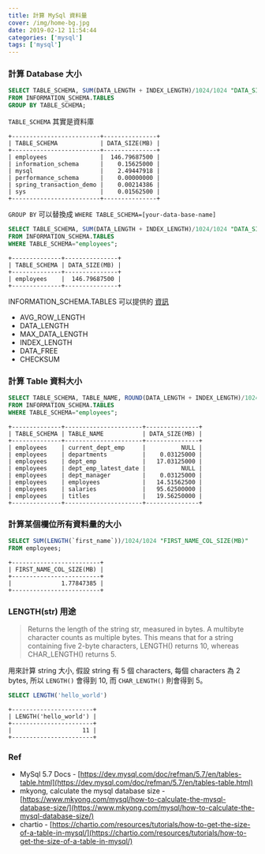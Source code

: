 ```yaml
---
title: 計算 MySql 資料量
cover: /img/home-bg.jpg
date: 2019-02-12 11:54:44
categories: ['mysql']
tags: ['mysql']
---
```

### 計算 Database 大小
```sql
SELECT TABLE_SCHEMA, SUM(DATA_LENGTH + INDEX_LENGTH)/1024/1024 "DATA_SIZE(MB)"
FROM INFORMATION_SCHEMA.TABLES 
GROUP BY TABLE_SCHEMA;
```

`TABLE_SCHEMA` 其實是資料庫
```
+-------------------------+---------------+
| TABLE_SCHEMA            | DATA_SIZE(MB) |
+-------------------------+---------------+
| employees               |  146.79687500 |
| information_schema      |    0.15625000 |
| mysql                   |    2.49447918 |
| performance_schema      |    0.00000000 |
| spring_transaction_demo |    0.00214386 |
| sys                     |    0.01562500 |
+-------------------------+---------------+
```

`GROUP BY` 可以替換成 `WHERE TABLE_SCHEMA=[your-data-base-name]`
```sql
SELECT TABLE_SCHEMA, SUM(DATA_LENGTH + INDEX_LENGTH)/1024/1024 "DATA_SIZE(MB)"
FROM INFORMATION_SCHEMA.TABLES 
WHERE TABLE_SCHEMA="employees";
```

```
+--------------+---------------+
| TABLE_SCHEMA | DATA_SIZE(MB) |
+--------------+---------------+
| employees    |  146.79687500 |
+--------------+---------------+
```

INFORMATION_SCHEMA.TABLES 可以提供的 [資訊](https://dev.mysql.com/doc/refman/5.7/en/tables-table.html)
* AVG_ROW_LENGTH
* DATA_LENGTH
* MAX_DATA_LENGTH
* INDEX_LENGTH
* DATA_FREE
* CHECKSUM

### 計算 Table 資料大小
```sql
SELECT TABLE_SCHEMA, TABLE_NAME, ROUND(DATA_LENGTH + INDEX_LENGTH)/1024/1024 "DATA_SIZE(MB)"
FROM INFORMATION_SCHEMA.TABLES 
WHERE TABLE_SCHEMA="employees";
```

```
+--------------+----------------------+---------------+
| TABLE_SCHEMA | TABLE_NAME           | DATA_SIZE(MB) |
+--------------+----------------------+---------------+
| employees    | current_dept_emp     |          NULL |
| employees    | departments          |    0.03125000 |
| employees    | dept_emp             |   17.03125000 |
| employees    | dept_emp_latest_date |          NULL |
| employees    | dept_manager         |    0.03125000 |
| employees    | employees            |   14.51562500 |
| employees    | salaries             |   95.62500000 |
| employees    | titles               |   19.56250000 |
+--------------+----------------------+---------------+
```

### 計算某個欄位所有資料量的大小
```sql
SELECT SUM(LENGTH(`first_name`))/1024/1024 "FIRST_NAME_COL_SIZE(MB)"
FROM employees;
```

```
+-------------------------+
| FIRST_NAME_COL_SIZE(MB) |
+-------------------------+
|              1.77847385 |
+-------------------------+
```

### LENGTH(str) 用途
> Returns the length of the string str, measured in bytes. A multibyte character counts as multiple bytes. This means that for a string containing five 2-byte characters, LENGTH() returns 10, whereas CHAR_LENGTH() returns 5.

用來計算 string 大小, 假設 string 有 5 個 characters, 每個 characters 為 2 bytes, 所以 `LENGTH()` 會得到 10, 而 `CHAR_LENGTH()` 則會得到 5。

```sql
SELECT LENGTH('hello_world')
```

```
+-----------------------+
| LENGTH('hello_world') |
+-----------------------+
|                    11 |
+-----------------------+
```

### Ref
* MySql 5.7 Docs - [https://dev.mysql.com/doc/refman/5.7/en/tables-table.html](https://dev.mysql.com/doc/refman/5.7/en/tables-table.html)
* mkyong, calculate the mysql database size - [https://www.mkyong.com/mysql/how-to-calculate-the-mysql-database-size/](https://www.mkyong.com/mysql/how-to-calculate-the-mysql-database-size/)
* chartio - [https://chartio.com/resources/tutorials/how-to-get-the-size-of-a-table-in-mysql/](https://chartio.com/resources/tutorials/how-to-get-the-size-of-a-table-in-mysql/)
